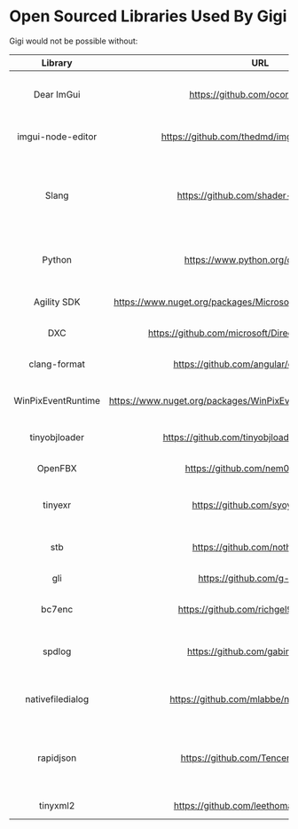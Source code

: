 # Open Sourced Libraries Used By Gigi

Gigi would not be possible without:

Library | URL | Use |
:-----:|:------:|:--------:
Dear ImGui | https://github.com/ocornut/imgui/ | The backbone of the editor and viewer.
imgui-node-editor | https://github.com/thedmd/imgui-node-editor/ | The DAG editor in the editor.
Slang | https://github.com/shader-slang/slang/ | A superset of HLSL that can compile to plain HLSL. Used by AutoDiff test.
Python | https://www.python.org/downloads/ | Makes viewer scriptable / automatable.
Agility SDK | https://www.nuget.org/packages/Microsoft.Direct3D.D3D12/1.614.0/ | Latest version of directx.
DXC | https://github.com/microsoft/DirectXShaderCompiler/ | DX Shader Compiler.
clang-format | https://github.com/angular/clang-format/ | Automatic formatting of code.
WinPixEventRuntime | https://www.nuget.org/packages/WinPixEventRuntime/1.0.240308001/ | For pix captures from viewer.
tinyobjloader | https://github.com/tinyobjloader/tinyobjloader/ | Load .obj model files in viewer.
OpenFBX | https://github.com/nem0/OpenFBX/ | For loading FBX model.
tinyexr | https://github.com/syoyo/tinyexr | Load HDR .exr image files in viewer.
stb | https://github.com/nothings/stb/ | read and write png, jpg, etc.
gli | https://github.com/g-truc/gli/ | Load dds files.
bc7enc | https://github.com/richgel999/bc7enc/ | Decode BC data into pixels.
spdlog | https://github.com/gabime/spdlog/ | Prettier output for the compiler.
nativefiledialog | https://github.com/mlabbe/nativefiledialog/ | For opening native file selection windows.
rapidjson | https://github.com/Tencent/rapidjson/ | Read/write json files. Nearly every data file is stored as json.
tinyxml2 | https://github.com/leethomason/tinyxml2 | Read/write xml files.

